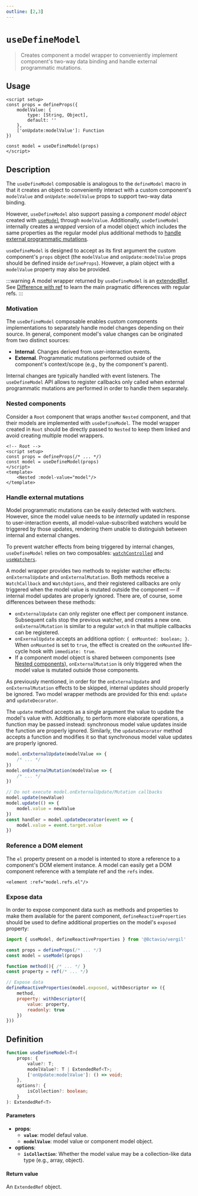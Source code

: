 ```yaml
---
outline: [2,3]
---
```


# `useDefineModel`

> Creates component a model wrapper to conveniently implement component's two-way data binding and handle external programmatic mutations.

## Usage

```vue
<script setup>
const props = defineProps({
	modelValue: {
		type: [String, Object],
		default: ''
	},
	['onUpdate:modelValue']: Function
})

const model = useDefineModel(props)
</script>
```

## Description

The `useDefineModel` composable is analogous to the `defineModel` macro in that it creates an object to conveniently interact with a custom component's `modelValue` and `onUpdate:modelValue` props to support two-way data binding.

However, `useDefineModel` also support passing a *component model object* created with [`useModel`](/composables/useModel) through `modelValue`. Additionally, `useDefineModel` internally creates a *wrapped* version of a model object which includes the same properties as the regular model plus additional methods to [handle external programmatic mutations](#handle-external-mutations).

`useDefineModel` is designed to accept as its first argument the custom component's `props` object (the `modelValue` and `onUpdate:modelValue` props should be defined inside `defineProps`). However, a plain object with a `modelValue` property may also be provided.

:::warning
A model wrapper returned by `useDefineModel` is an [extendedRef](/composables/extendedRef). See [Difference with ref](/composables/extendedRef#difference-with-ref) to learn the main pragmatic differences with regular refs.
:::

### Motivation

The `useDefineModel` composable enables custom components implementations to separately handle model changes depending on their source. In general, component model's value changes can be originated from two distinct sources:

- **Internal**. Changes derived from user-interaction events.
- **External**. Programmatic mutations performed outside of the component's context/scope (e.g., by the component's parent).

Internal changes are typically handled with event listeners. The `useDefineModel` API allows to register callbacks only called when external programmatic mutations are performed in order to handle them separately.

### Nested components

Consider a `Root` component that wraps another `Nested` component, and that their models are implemented with `useDefineModel`. The model wrapper created in `Root` should be directly passed to `Nested` to keep them linked and avoid creating multiple model wrappers.

```vue
<!-- Root -->
<script setup>
const props = defineProps(/* ... */)
const model = useDefineModel(props)
</script>
<template>
	<Nested :model-value="model"/>
</template>
```

### Handle external mutations

Model programmatic mutations can be easily detected with watchers. However, since the model value needs to be *internally* updated in response to user-interaction events, all model-value-subscribed watchers would be triggered by those updates, rendering them unable to distinguish between internal and external changes.

To prevent watcher effects from being triggered by internal changes, `useDefineModel` relies on two composables: [`watchControlled`](/composables/watchControlled) and [`useWatchers`](/composables/useWatchers).

A model wrapper provides two methods to register watcher effects: `onExternalUpdate` and `onExternalMutation`. Both methods receive a `WatchCallback` and `WatchOptions`, and their registered callbacks are only triggered when the model value is mutated outside the component — if internal model updates are properly ignored. There are, of course, some differences between these methods:

- `onExternalUpdate` can only register one effect per component instance. Subsequent calls stop the previous watcher, and creates a new one. `onExternalMutation` is similar to a regular `watch` in that multiple callbacks can be registered.
- `onExernalUpdate` accepts an additiona option: `{ onMounted: boolean; }`. When `onMounted` is set to `true`, the effect is created on the `onMounted` life-cycle hook with `immediate: true`.
- If a component model object is shared between components (see [Nested components](#nested-components)), `onExternalMutation` is only triggered when the model value is mutated outside those components.

As previously mentioned, in order for the `onExternalUpdate` and `onExternalMutation` effects to be skipped, internal updates should properly be ignored. Two model wrapper methods are provided for this end: `update` and `updateDecorator`.

The `update` method accepts as a single argument the value to update the model's value with. Additionally, to perform more elaborate operations, a function may be passed instead: synchronous model value updates inside the function are properly ignored. Similarly, the `updateDecorator` method accepts a function and modifies it so that synchronous model value updates are properly ignored.

```js
model.onExternalUpdate(modelValue => {
	/* ... */
})
model.onExternalMutation(modelValue => {
	/* ... */
})

// Do not execute model.onExternalUpdate/Mutation callbacks
model.update(newValue)
model.update(() => {
	model.value = newValue
})
const handler = model.updateDecorator(event => {
	model.value = event.target.value
})
```

### Reference a DOM element

The `el` property present on a model is intented to store a reference to a component's DOM element instance. A model can easily get a DOM component reference with a template ref and the `refs` index.

```vue
<element :ref="model.refs.el"/>
```

### Expose data

In order to expose component data such as methods and properties to make them available for the parent component, `defineReactiveProperties` should be used to define additional properties on the model's `exposed` property:

```js
import { useModel, defineReactiveProperties } from '@8ctavio/vergil'

const props = defineProps(/* ... */)
const model = useModel(props)

function method(){ /* ... */ }
const property = ref(/* ... */)

// Expose data
defineReactiveProperties(model.exposed, withDescriptor => ({
	method,
	property: withDescriptor({
		value: property,
		readonly: true
	})
}))
```

## Definition

```ts
function useDefineModel<T>(
	props: {
		value?: T;
		modelValue?: T | ExtendedRef<T>;
		['onUpdate:modelValue']: () => void;
	},
	options?: {
		isCollection?: boolean;
	}
): ExtendedRef<T>
```

#### Parameters

- **props**:
	- **`value`**: model defaul value.
	- **`modelValue`**: model value or component model object.
- **options**:
	- **`isCollection`**: Whether the model value may be a collection-like data type (e.g., array, object).

#### Return value

An `ExtendedRef` object.